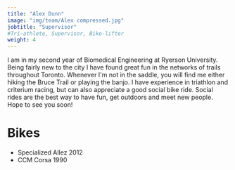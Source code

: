```yaml
---
title: "Alex Dunn"
image: "img/team/Alex compressed.jpg"
jobtitle: "Supervisor"
#Tri-athlete, Supervisor, Bike-lifter
weight: 4
---
```


I am in my second year of Biomedical Engineering at Ryerson University. Being 
fairly new to the city I have found great fun in the networks of trails 
throughout Toronto. Whenever I'm not in the saddle, you will find me either 
hiking the Bruce Trail or playing the banjo. I have experience in triathlon and 
criterium racing, but can also appreciate a good social bike ride. Social rides 
are the best way to have fun, get outdoors and meet new people. Hope to see you 
soon!

# Bikes

- Specialized Allez 2012
- CCM Corsa 1990

